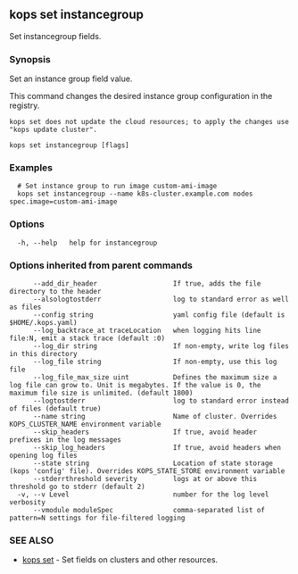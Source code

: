
<!--- This file is automatically generated by make gen-cli-docs; changes should be made in the go CLI command code (under cmd/kops) -->

## kops set instancegroup

Set instancegroup fields.

### Synopsis

Set an instance group field value.

 This command changes the desired instance group configuration in the registry.

    kops set does not update the cloud resources; to apply the changes use "kops update cluster".

```
kops set instancegroup [flags]
```

### Examples

```
  # Set instance group to run image custom-ami-image
  kops set instancegroup --name k8s-cluster.example.com nodes spec.image=custom-ami-image
```

### Options

```
  -h, --help   help for instancegroup
```

### Options inherited from parent commands

```
      --add_dir_header                   If true, adds the file directory to the header
      --alsologtostderr                  log to standard error as well as files
      --config string                    yaml config file (default is $HOME/.kops.yaml)
      --log_backtrace_at traceLocation   when logging hits line file:N, emit a stack trace (default :0)
      --log_dir string                   If non-empty, write log files in this directory
      --log_file string                  If non-empty, use this log file
      --log_file_max_size uint           Defines the maximum size a log file can grow to. Unit is megabytes. If the value is 0, the maximum file size is unlimited. (default 1800)
      --logtostderr                      log to standard error instead of files (default true)
      --name string                      Name of cluster. Overrides KOPS_CLUSTER_NAME environment variable
      --skip_headers                     If true, avoid header prefixes in the log messages
      --skip_log_headers                 If true, avoid headers when opening log files
      --state string                     Location of state storage (kops 'config' file). Overrides KOPS_STATE_STORE environment variable
      --stderrthreshold severity         logs at or above this threshold go to stderr (default 2)
  -v, --v Level                          number for the log level verbosity
      --vmodule moduleSpec               comma-separated list of pattern=N settings for file-filtered logging
```

### SEE ALSO

* [kops set](kops_set.md)	 - Set fields on clusters and other resources.

